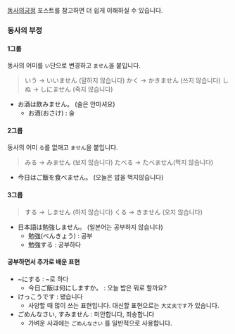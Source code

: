 [동사의긍정](https://velog.io/@napol/%EB%8F%99%EC%82%AC%EC%9D%98-%EA%B8%8D%EC%A0%95%ED%98%95) 포스트를 참고하면 더 쉽게 이해하실 수 있습니다.

### 동사의 부정

#### 1그룹

동사의 어미를 `い`단으로 변경하고 `ません`을 붙입니다.

> いう -> いいません (말하지 않습니다)
> かく -> かきません (쓰지 않습니다)
> しぬ -> しにません (죽지 않습니다)

- お酒は飲みません。 (술은 안마셔요)
  - お酒(おさけ) : 술

#### 2그룹

동사의 어미 `る`를 없애고 `ません`을 붙입니다.

> みる -> みません (보지 않습니다)
> たべる -> たべません(먹지 않습니다)

- 今日はご飯を食べません。 (오늘은 밥을 먹지않습니다)

#### 3그룹

> する -> しません (하지 않습니다)
> くる -> きません (오지 않습니다)

- 日本語は勉強しません。 (일본어는 공부하지 않습니다)
  - 勉強(べんきょう) : 공부
  - 勉強する : 공부하다

#### 공부하면서 추가로 배운 표현

- ~にする : ~로 하다
  - 今日ご飯は何にしますか。 : 오늘 밥은 뭐로 할까요?
- けっこうです : 됐습니다
  - 사양할 때 많이 쓰는 표현입니다. 대신할 표현으로는 `大丈夫です`가 있습니다.
- ごめんなさい, すみません : 미안합니다, 죄송합니다
  - 가벼운 사과에는 `ごめんなさい` 를 일반적으로 사용합니다.
